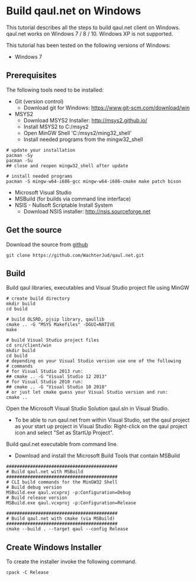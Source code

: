 Build qaul.net on Windows
=========================

This tutorial describes all the steps to build qaul.net client on Windows.
qaul.net works on Windows 7 / 8 / 10. Windows XP is not supported.

This tutorial has been tested on the following versions of Windows:

* Windows 7


Prerequisites
-------------

The following tools need to be installed:

* Git (version control)
  * Download git for Windows: https://www.git-scm.com/download/win
* MSYS2
  * Download MSYS2 Installer: http://msys2.github.io/
  * Install MSYS2 to C:/msys2
  * Open MinGW Shell 'C:/msys2/ming32_shell'
  * Install needed programs from the mingw32_shell

```
# update your installation
pacman -Sy
pacman -Su
## close and reopen mingw32_shell after update

# install needed programs
pacman -S mingw-w64-i686-gcc mingw-w64-i686-cmake make patch bison 
```

* Microsoft Visual Studio
* MSBuild (for builds via command line interface)
* NSIS - Nullsoft Scriptable Install System
  * Download NSIS installer: http://nsis.sourceforge.net


Get the source
--------------

Download the source from [github](https://github.com/WachterJud/qaul.net)

	git clone https://github.com/WachterJud/qaul.net.git

	
Build
-----

Build qaul libraries, executables and Visual Studio project file using MinGW

    # create build directory
	mkdir build
    cd build
	
	# build OLSRD, pjsip library, qaullib
    cmake .. -G "MSYS Makefiles" -DGUI=NATIVE
    make
	
	# build Visual Studio project files
	cd src/client/win
	mkdir build
	cd build
	# depending on your Visual Studio version use one of the following
	# commands
	# for Visual Studio 2013 run:
	## cmake .. -G "Visual Studio 12 2013"
	# for Visual Studio 2010 run:
	## cmake .. -G "Visual Studio 10 2010"
	# or just let cmake guess your Visual Studio version and run:
	cmake ..


Open the Microsoft Visual Studio Solution qaul.sln in Visual Studio.

* To be able to run qaul.net from within Visual Studio, set the qaul project 
  as your start up project in Visual Studio:
  Right-click on the qaul project icon and select "Set as StartUp Project".


Build qaul.net executable from command line. 

* Download and install the Microsoft Build Tools that contain MSBuild

```
##########################################
# Build qaul.net with MSBuild
##########################################
# CLI build commands for the MinGW32 Shell
# Build debug version
MSBuild.exe qaul.vcxproj -p:Configuration=Debug
# Build release version
MSBuild.exe qaul.vcxproj -p:Configuration=Release

##########################################
# Build qaul.net with cmake (via MSBuild)
##########################################
cmake --build . --target qaul --config Release
```


Create Windows Installer
------------------------

To create the installer invoke the following command.

	cpack -C Release
